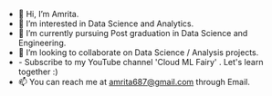 - 👋 Hi, I’m Amrita.
- 👀 I’m interested in Data Science and Analytics.
- 🌱 I’m currently pursuing Post graduation in Data Science and Engineering.
- 💞️ I’m looking to collaborate on Data Science / Analysis projects. 
- *-*  Subscribe to my YouTube channel  'Cloud ML Fairy' . Let's learn together :)
- 📫 You can reach me at amrita687@gmail.com through Email.
<!---
Amrita-Ka/Amrita-Ka is a ✨ special ✨ repository because its `README.md` (this file) appears on your GitHub profile.
You can click the Preview link to take a look at your changes.
--->

